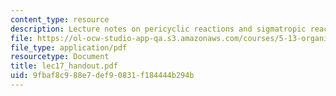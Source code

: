 ```yaml
---
content_type: resource
description: Lecture notes on pericyclic reactions and sigmatropic reactions.
file: https://ol-ocw-studio-app-qa.s3.amazonaws.com/courses/5-13-organic-chemistry-ii-fall-2003/9fbaf8c988e7def90831f184444b294b_lec17_handout.pdf
file_type: application/pdf
resourcetype: Document
title: lec17_handout.pdf
uid: 9fbaf8c9-88e7-def9-0831-f184444b294b
---
```

